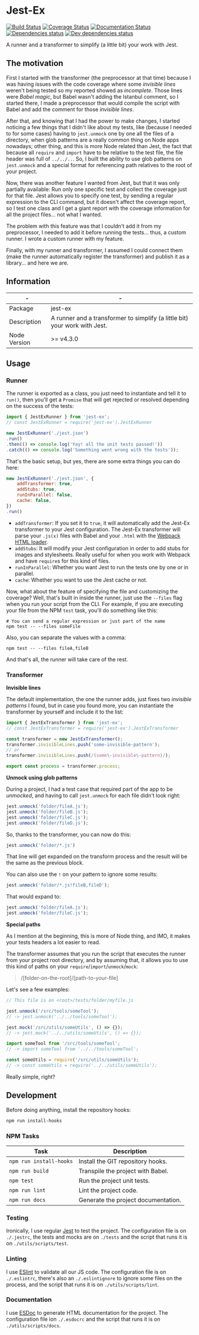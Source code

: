 # Jest-Ex

[![Build Status](https://travis-ci.org/homer0/jest-ex.svg?branch=master)](https://travis-ci.org/homer0/jest-ex) [![Coverage Status](https://coveralls.io/repos/homer0/jest-ex/badge.svg?branch=master&service=github)](https://coveralls.io/github/homer0/jest-ex?branch=master) [![Documentation Status](https://doc.esdoc.org/github.com/homer0/jest-ex/badge.svg)](https://doc.esdoc.org/github.com/homer0/jest-ex/) [![Dependencies status](https://david-dm.org/homer0/jest-ex.svg)](https://david-dm.org/homer0/jest-ex) [![Dev dependencies status](https://david-dm.org/homer0/jest-ex/dev-status.svg)](https://david-dm.org/homer0/jest-ex#info=devDependencies)

A runner and a transformer to simplify (a little bit) your work with Jest.

## The motivation

First I started with the transformer (the preprocessor at that time) because I was having issues with the code coverage where some _invisible lines_ weren't being tested so my reported showed as _incomplete_. Those lines were _Babel magic_, but Babel wasn't adding the Istanbul comment, so I started there, I made a preprocessor that would compile the script with Babel and add the comment for those _invisible lines_.

After that, and knowing that I had the power to make changes, I started noticing a few things that I didn't like about my tests, like (because I needed to for some cases) having to `jest.unmock` one by one all the files of a directory, when glob patterns are a really common thing on Node apps nowadays; other thing, and this is more Node related than Jest, the fact that because all `require` and `import` have to be relative to the test file, the file header was full of `../../..`. So, I built the ability to use glob patterns on `jest.unmock` and a special format for referencing path relatives to the root of your project.

Now, there was another feature I wanted from Jest, but that it was only partially available: Run only one specific test and collect the coverage just for that file. Jest allows you to specify one test, by sending a regular expression to the CLI command, but it doesn't affect the coverage report, so I test one class and I get a giant report with the coverage information for all the project files... not what I wanted.

The problem with this feature was that I couldn't add it from my preprocessor, I needed to add it before running the tests... thus, a custom runner. I wrote a custom runner with my feature.

Finally, with my runner and transformer, I assumed I could connect them (make the runner automatically register the transformer) and publish it as a library... and here we are.

## Information

| -            | -                                                                  |
|--------------|--------------------------------------------------------------------|
| Package      | jest-ex                                                 |
| Description  | A runner and a transformer to simplify (a little bit) your work with Jest. |
| Node Version | >= v4.3.0                                                          |

## Usage

### Runner

The runner is exported as a class, you just need to instantiate and tell it to `run()`, then you'll get a `Promise` that will get rejected or resolved depending on the success of the tests:

```js
import { JestExRunner } from 'jest-ex';
// const JestExRunner = require('jest-ex').JestExRunner

new JestExRunner('./jest.json')
.run()
.then(() => console.log('Yay! all the unit tests passed!'))
.catch(() => console.log('Something went wrong with the tests'));
```

That's the basic setup, but yes, there are some extra things you can do here:

```js
new JestExRunner('./jest.json', {
    addTransformer: true,
    addStubs: true,
    runInParallel: false,
    cache: false,
})
.run()
```

- `addTransformer`: If you set it to `true`, it will automatically add the Jest-Ex transformer to your Jest configuration. The Jest-Ex transformer will parse your `.js(x)` files with Babel and your `.html` with the [Webpack HTML loader](https://www.npmjs.com/package/html-loader).
- `addStubs`: It will modify your Jest configuration in order to add stubs for images and stylesheets. Really useful for when you work with Webpack and have `require`s for this kind of files.
- `runInParallel`: Whether you want Jest to run the tests one by one or in parallel.
- `cache`: Whether you want to use the Jest cache or not.

Now, what about the feature of specifying the file and customizing the coverage? Well, that's built in inside the runner, just use the `--files` flag when you run your script from the CLI. For example, if you are executing your file from the NPM `test` task, you'll do something like this:

```
# You can send a regular expression or just part of the name
npm test -- --files someFile
```
Also, you can separate the values with a comma:

```
npm test -- --files fileA,fileB
```

And that's all, the runner will take care of the rest.

### Transformer

**Invisible lines**

The default implementation, the one the runner adds, just fixes two _invisible patterns_ I found, but in case you found more, you can instantiate the transformer by yourself and include it to the list:

```js
import { JestExTransformer } from 'jest-ex';
// const JestExTransformer = require('jest-ex').JestExTransformer

const transformer = new JestExTransformer();
transformer.invisibleLines.push('some-invisible-pattern');
// or
transformer.invisibleLines.push(/(some\-invisible\-pattern)/);

export const process = transformer.process;
```

**Unmock using glob patterns**

During a project, I had a test case that required part of the app to be _unmocked_, and having to call `jest.unmock` for each file didn't look right:

```js
jest.unmock('folder/fileA.js');
jest.unmock('folder/fileB.js');
jest.unmock('folder/fileC.js');
jest.unmock('folder/fileD.js');
```

So, thanks to the transformer, you can now do this:

```js
jest.unmock('folder/*.js')
```

That line will get expanded on the transform process and the result will be the same as the previous block.

You can also use the `!` on your pattern to ignore some results:

```js
jest.unmock('folder/*.js!fileB,fileD');
```

That would expand to:

```js
jest.unmock('folder/fileA.js');
jest.unmock('folder/fileC.js');
```

**Special paths**

As I mention at the beginning, this is more of Node thing, and IMO, it makes your tests headers a lot easier to read.

The transformer assumes that you run the script that executes the runner from your project root directory, and by assuming that, it allows you to use this kind of paths on your `require`/`import`/`unmock`/`mock`:

> /[folder-on-the-root]/[path-to-your-file]

Let's see a few examples:

```js
// This file is on <root>/tests/folder/myfile.js

jest.unmock('/src/tools/someTool');
// -> jest.unmock('../../tools/someTool');

jest.mock('/src/utils/someUtils', () => {});
// -> jest.mock('../../utils/someUtils', () => {});

import someTool from '/src/tools/someTool';
// -> import someTool from '../../tools/someTool';

const someUtils = require('/src/utils/someUtils');
// -> const someUtils = require('../../utils/someUtils');
```

Really simple, right?

## Development

Before doing anything, install the repository hooks:

```bash
npm run install-hooks
```

### NPM Tasks

| Task                    | Description                         |
|-------------------------|-------------------------------------|
| `npm run install-hooks` | Install the GIT repository hooks.   |
| `npm run build`         | Transpile the project with Babel.   |
| `npm test`              | Run the project unit tests.         |
| `npm run lint`          | Lint the project code.              |
| `npm run docs`          | Generate the project documentation. |

### Testing

Ironically, I use regular [Jest](https://facebook.github.io/jest/) to test the project. The configuration file is on `./.jestrc`, the tests and mocks are on `./tests` and the script that runs it is on `./utils/scripts/test`.

### Linting

I use [ESlint](http://eslint.org) to validate all our JS code. The configuration file is on `./.eslintrc`, there's also an `./.eslintignore` to ignore some files on the process, and the script that runs it is on `./utils/scripts/lint`.

### Documentation

I use [ESDoc](http://esdoc.org) to generate HTML documentation for the project. The configuration file ion `./.esdocrc` and the script that runs it is on `./utils/scripts/docs`.

